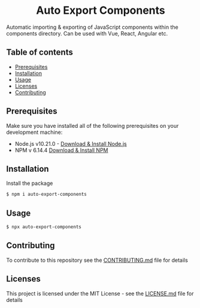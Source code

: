 <div align="center">
  <h1>Auto Export Components</h1>
</div>

Automatic importing & exporting of JavaScript components within the components directory.
Can be used with Vue, React, Angular etc.

## Table of contents

- [Prerequisites](#prerequisites)
- [Installation](#installation)
- [Usage](#usage)
- [Licenses](#licenses)
- [Contributing](#contributing)

## Prerequisites
Make sure you have installed all of the following prerequisites on your development machine:

- Node.js v10.21.0 - [Download & Install Node.js](https://nodejs.org/en/download/)
- NPM v 6.14.4 [Download & Install NPM](https://www.npmjs.com/get-npm)

## Installation

Install the package
```bash
$ npm i auto-export-components
```

## Usage
```bash
$ npx auto-export-components
```

## Contributing

To contribute to this repository see the [CONTRIBUTING.md](CONTRIBUTING.md) file for details

## Licenses

This project is licensed under the MIT License - see the [LICENSE.md](LICENSE.md) file for details

